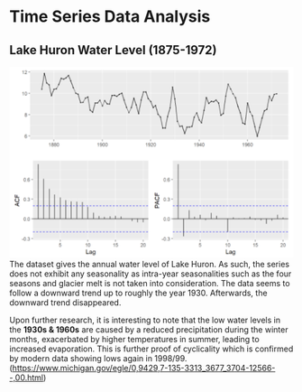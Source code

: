 # Time Series Data Analysis

## Lake Huron Water Level (1875-1972)

![Time Series Plot of Dataset](https://github.com/irfantaha/Projects-and-Assignments/blob/4e899b955177b12b0a252de361db279dfe58e135/Images/Lake%20Huron%201.png)
The dataset gives the annual water level of Lake Huron. As such, the series does not exhibit any seasonality as intra-year seasonalities such as the four seasons and glacier melt is not taken into consideration. The data seems to follow a downward trend up to roughly the year 1930. Afterwards, the downward trend disappeared.

Upon further research, it is interesting to note that the low water levels in the **1930s & 1960s** are caused by a reduced precipitation during the winter months, exacerbated by higher temperatures in summer, leading to increased evaporation. This is further proof of cyclicality which is confirmed by modern data showing lows again in 1998/99. (https://www.michigan.gov/egle/0,9429,7-135-3313_3677_3704-12566--,00.html)

